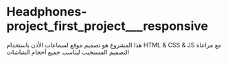 # Headphones-project_first_project___responsive
هذا المشروع هو تصميم موقع لسماعات الأذن باستخدام HTML &amp; CSS &amp; JS مع مراعاة التصميم المستجيب ليناسب جميع أحجام الشاشات 
